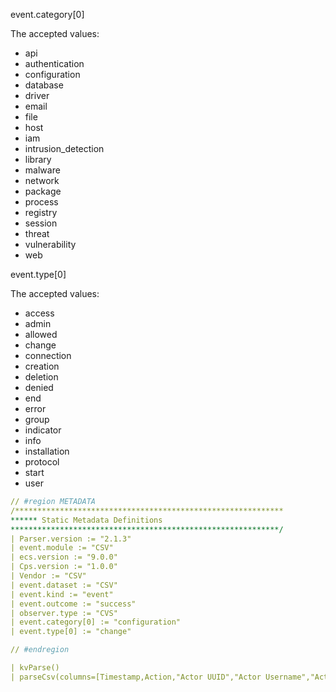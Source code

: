 event.category[0]

The accepted values:
- api
- authentication
- configuration
- database
- driver
- email
- file
- host
- iam
- intrusion_detection
- library
- malware
- network
- package
- process
- registry
- session
- threat
- vulnerability
- web

	
event.type[0]

The accepted values:
- access
- admin
- allowed
- change
- connection
- creation
- deletion
- denied
- end
- error
- group
- indicator
- info
- installation
- protocol
- start
- user

```YAML
// #region METADATA
/************************************************************
****** Static Metadata Definitions
************************************************************/
| Parser.version := "2.1.3"
| event.module := "CSV"
| ecs.version := "9.0.0"
| Cps.version := "1.0.0"
| Vendor := "CSV"
| event.dataset := "CSV"
| event.kind := "event"
| event.outcome := "success"
| observer.type := "CVS"
| event.category[0] := "configuration"
| event.type[0] := "change"

// #endregion

| kvParse()
| parseCsv(columns=[Timestamp,Action,"Actor UUID","Actor Username","Acting On Behalf Of User UUID","Acting On Behalf Of Username","Group UUID","Group Name","Member UUIDs","Member Names"])
```
